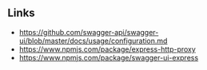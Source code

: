 
## Links 

  * https://github.com/swagger-api/swagger-ui/blob/master/docs/usage/configuration.md
  * https://www.npmjs.com/package/express-http-proxy
  * https://www.npmjs.com/package/swagger-ui-express